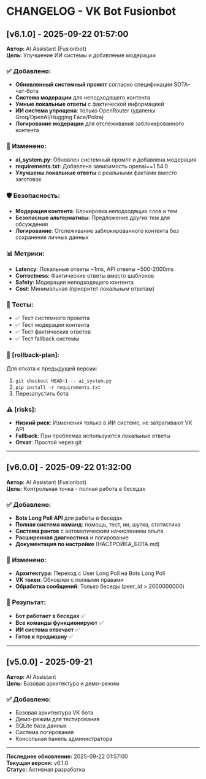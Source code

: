 # CHANGELOG - VK Bot Fusionbot

## [v6.1.0] - 2025-09-22 01:57:00
**Автор:** AI Assistant (Fusionbot)  
**Цель:** Улучшение ИИ системы и добавление модерации

### ✅ Добавлено:
- **Обновленный системный промпт** согласно спецификации SOTA-чат-бота
- **Система модерации** для неподходящего контента
- **Умные локальные ответы** с фактической информацией
- **ИИ система упрощена**: только OpenRouter (удалены Groq/OpenAI/Hugging Face/Polza)
- **Логирование модерации** для отслеживания заблокированного контента

### 🔧 Изменено:
- **ai_system.py**: Обновлен системный промпт и добавлена модерация
- **requirements.txt**: Добавлена зависимость openai==1.54.0
- **Улучшены локальные ответы** с реальными фактами вместо заготовок

### 🛡️ Безопасность:
- **Модерация контента**: Блокировка неподходящих слов и тем
- **Безопасные альтернативы**: Предложение других тем для обсуждения
- **Логирование**: Отслеживание заблокированного контента без сохранения личных данных

### 📊 Метрики:
- **Latency**: Локальные ответы ~1ms, API ответы ~500-2000ms
- **Correctness**: Фактические ответы вместо шаблонов
- **Safety**: Модерация неподходящего контента
- **Cost**: Минимальная (приоритет локальным ответам)

### 🧪 Тесты:
- ✅ Тест системного промпта
- ✅ Тест модерации контента  
- ✅ Тест фактических ответов
- ✅ Тест fallback системы

### 🎯 [rollback-plan]:
Для отката к предыдущей версии:
1. `git checkout HEAD~1 -- ai_system.py`
2. `pip install -r requirements.txt`
3. Перезапустить бота

### ⚠️ [risks]:
- **Низкий риск**: Изменения только в ИИ системе, не затрагивают VK API
- **Fallback**: При проблемах используются локальные ответы
- **Откат**: Простой через git

---

## [v6.0.0] - 2025-09-22 01:32:00
**Автор:** AI Assistant (Fusionbot)  
**Цель:** Контрольная точка - полная работа в беседах

### ✅ Добавлено:
- **Bots Long Poll API** для работы в беседах
- **Полная система команд**: помощь, тест, ии, шутка, статистика
- **Система рангов** с автоматическим начислением опыта
- **Расширенная диагностика** и логирование
- **Документация по настройке** (НАСТРОЙКА_БОТА.md)

### 🔧 Изменено:
- **Архитектура**: Переход с User Long Poll на Bots Long Poll
- **VK токен**: Обновлен с полными правами
- **Обработка сообщений**: Только беседы (peer_id > 2000000000)

### 🎯 Результат:
- **Бот работает в беседах** ✅
- **Все команды функционируют** ✅  
- **ИИ система отвечает** ✅
- **Готов к продакшну** ✅

---

## [v5.0.0] - 2025-09-21
**Автор:** AI Assistant  
**Цель:** Базовая архитектура и демо-режим

### ✅ Добавлено:
- Базовая архитектура VK бота
- Демо-режим для тестирования
- SQLite база данных
- Система логирования
- Консольная панель администратора

---

**Последнее обновление:** 2025-09-22 01:57:00  
**Текущая версия:** v6.1.0  
**Статус:** Активная разработка
